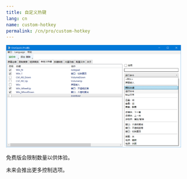 ```yaml
---
title: 自定义热键
lang: cn
name: custom-hotkey
permalink: /cn/pro/custom-hotkey
---
```


<style>
img {
	max-height: 20em;
}
</style>

<img src="/img/shot/cn4custom.png">

免费版会限制数量以供体验。

未来会推出更多控制选项。